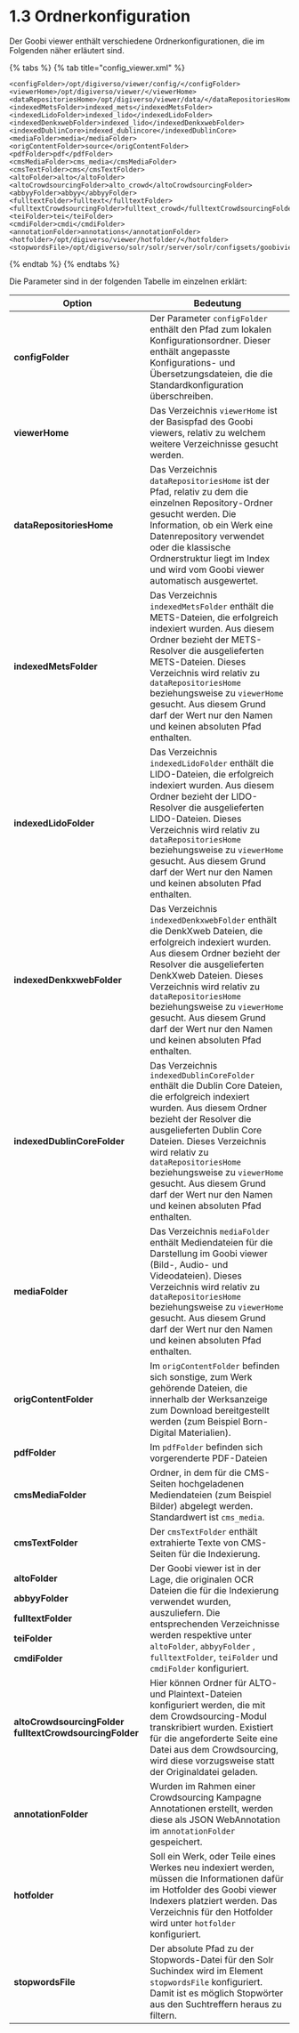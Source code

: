 # 1.3 Ordnerkonfiguration

Der Goobi viewer enthält verschiedene Ordnerkonfigurationen, die im Folgenden näher erläutert sind.

{% tabs %}
{% tab title="config_viewer.xml" %}
```markup
<configFolder>/opt/digiverso/viewer/config/</configFolder>
‌<viewerHome>/opt/digiverso/viewer/</viewerHome>
‌<dataRepositoriesHome>/opt/digiverso/viewer/data/</dataRepositoriesHome>
‌<indexedMetsFolder>indexed_mets</indexedMetsFolder>
‌<indexedLidoFolder>indexed_lido</indexedLidoFolder>
‌<indexedDenkxwebFolder>indexed_lido</indexedDenkxwebFolder>
<indexedDublinCore>indexed_dublincore</indexedDublinCore>
‌<mediaFolder>media</mediaFolder>
‌<origContentFolder>source</origContentFolder>
<pdfFolder>pdf</pdfFolder>
<cmsMediaFolder>cms_media</cmsMediaFolder>
‌<cmsTextFolder>cms</cmsTextFolder>
<altoFolder>alto</altoFolder>
<altoCrowdsourcingFolder>alto_crowd</altoCrowdsourcingFolder>
<abbyyFolder>abbyy</abbyyFolder>
<fulltextFolder>fulltext</fulltextFolder>
<fulltextCrowdsourcingFolder>fulltext_crowd</fulltextCrowdsourcingFolder>
<teiFolder>tei</teiFolder>
<cmdiFolder>cmdi</cmdiFolder>
<annotationFolder>annotations</annotationFolder>
‌<hotfolder>/opt/digiverso/viewer/hotfolder/</hotfolder>
‌<stopwordsFile>/opt/digiverso/solr/solr/server/solr/configsets/goobiviewer/conf/lang/stopwords.txt</stopwordsFile>
```
{% endtab %}
{% endtabs %}

Die Parameter sind in der folgenden Tabelle im einzelnen erklärt:

| Option                                                                                                                                                                         | Bedeutung                                                                                                                                                                                                                                                                                                                                                                        |
| ------------------------------------------------------------------------------------------------------------------------------------------------------------------------------ | -------------------------------------------------------------------------------------------------------------------------------------------------------------------------------------------------------------------------------------------------------------------------------------------------------------------------------------------------------------------------------- |
| **configFolder**                                                                                                                                                               | Der Parameter `configFolder` enthält den Pfad zum lokalen Konfigurationsordner. Dieser enthält angepasste Konfigurations- und Übersetzungsdateien, die die Standardkonfiguration überschreiben.                                                                                                                                                                                  |
| **viewerHome**                                                                                                                                                                 | Das Verzeichnis `viewerHome` ist der Basispfad des Goobi viewers, relativ zu welchem weitere Verzeichnisse gesucht werden.                                                                                                                                                                                                                                                       |
| **dataRepositoriesHome**                                                                                                                                                       | Das Verzeichnis `dataRepositoriesHome` ist der Pfad, relativ zu dem die einzelnen Repository-Ordner gesucht werden. Die Information, ob ein Werk eine Datenrepository verwendet oder die klassische Ordnerstruktur liegt im Index und wird vom Goobi viewer automatisch ausgewertet.                                                                                             |
| **indexedMetsFolder**                                                                                                                                                          | Das Verzeichnis `indexedMetsFolder` enthält die METS-Dateien, die erfolgreich indexiert wurden. Aus diesem Ordner bezieht der METS-Resolver die ausgelieferten METS-Dateien. Dieses Verzeichnis wird relativ zu `dataRepositoriesHome` beziehungsweise zu `viewerHome` gesucht. Aus diesem Grund darf der Wert nur den Namen und keinen absoluten Pfad enthalten.                |
| **indexedLidoFolder**                                                                                                                                                          | Das Verzeichnis `indexedLidoFolder` enthält die LIDO-Dateien, die erfolgreich indexiert wurden. Aus diesem Ordner bezieht der LIDO-Resolver die ausgelieferten LIDO-Dateien. Dieses Verzeichnis wird relativ zu `dataRepositoriesHome` beziehungsweise zu `viewerHome` gesucht. Aus diesem Grund darf der Wert nur den Namen und keinen absoluten Pfad enthalten.                |
| **indexedDenkxwebFolder**                                                                                                                                                      | Das Verzeichnis `indexedDenkxwebFolder` enthält die DenkXweb Dateien, die erfolgreich indexiert wurden. Aus diesem Ordner bezieht der Resolver die ausgelieferten DenkXweb Dateien. Dieses Verzeichnis wird relativ zu `dataRepositoriesHome` beziehungsweise zu `viewerHome` gesucht. Aus diesem Grund darf der Wert nur den Namen und keinen absoluten Pfad enthalten.         |
| **indexedDublinCoreFolder**                                                                                                                                                    | Das Verzeichnis `indexedDublinCoreFolder` enthält die Dublin Core Dateien, die erfolgreich indexiert wurden. Aus diesem Ordner bezieht der Resolver die ausgelieferten Dublin Core Dateien. Dieses Verzeichnis wird relativ zu `dataRepositoriesHome` beziehungsweise zu `viewerHome` gesucht. Aus diesem Grund darf der Wert nur den Namen und keinen absoluten Pfad enthalten. |
| **mediaFolder**                                                                                                                                                                | Das Verzeichnis `mediaFolder` enthält Mediendateien für die Darstellung im Goobi viewer (Bild-, Audio- und Videodateien). Dieses Verzeichnis wird relativ zu `dataRepositoriesHome` beziehungsweise zu `viewerHome` gesucht. Aus diesem Grund darf der Wert nur den Namen und keinen absoluten Pfad enthalten.                                                                   |
| **origContentFolder**                                                                                                                                                          | Im `origContentFolder` befinden sich sonstige, zum Werk gehörende Dateien, die innerhalb der Werksanzeige zum Download bereitgestellt werden (zum Beispiel Born-Digital Materialien).                                                                                                                                                                                            |
| **pdfFolder**                                                                                                                                                                  | Im `pdfFolder` befinden sich vorgerenderte PDF-Dateien                                                                                                                                                                                                                                                                                                                           |
| **cmsMediaFolder**                                                                                                                                                             | Ordner, in dem für die CMS-Seiten hochgeladenen Mediendateien (zum Beispiel Bilder) abgelegt werden. Standardwert ist `cms_media`.                                                                                                                                                                                                                                               |
| **cmsTextFolder**                                                                                                                                                              | Der `cmsTextFolder` enthält extrahierte Texte von CMS-Seiten für die Indexierung.                                                                                                                                                                                                                                                                                                |
| <p><strong>altoFolder</strong></p><p><strong>abbyyFolder</strong></p><p><strong>fulltextFolder</strong></p><p><strong>teiFolder</strong></p><p><strong>cmdiFolder</strong></p> | Der Goobi viewer ist in der Lage, die originalen OCR Dateien die für die Indexierung verwendet wurden, auszuliefern. Die entsprechenden Verzeichnisse werden respektive unter `altoFolder`, `abbyyFolder` , `fulltextFolder`, `teiFolder` und `cmdiFolder` konfiguriert.                                                                                                         |
| **altoCrowdsourcingFolder** **fulltextCrowdsourcingFolder**                                                                                                                    | Hier können Ordner für ALTO- und Plaintext-Dateien konfiguriert werden, die mit dem Crowdsourcing-Modul transkribiert wurden. Existiert für die angeforderte Seite eine Datei aus dem Crowdsourcing, wird diese vorzugsweise statt der Originaldatei geladen.                                                                                                                    |
| **annotationFolder**                                                                                                                                                           | Wurden im Rahmen einer Crowdsourcing Kampagne Annotationen erstellt, werden diese als JSON WebAnnotation im `annotationFolder` gespeichert.                                                                                                                                                                                                                                      |
| **hotfolder**                                                                                                                                                                  | Soll ein Werk, oder Teile eines Werkes neu indexiert werden, müssen die Informationen dafür im Hotfolder des Goobi viewer Indexers platziert werden. Das Verzeichnis für den Hotfolder wird unter `hotfolder` konfiguriert.                                                                                                                                                      |
| **stopwordsFile**                                                                                                                                                              | Der absolute Pfad zu der Stopwords-Datei für den Solr Suchindex wird im Element `stopwordsFile` konfiguriert. Damit ist es möglich Stopwörter aus den Suchtreffern heraus zu filtern.                                                                                                                                                                                            |
